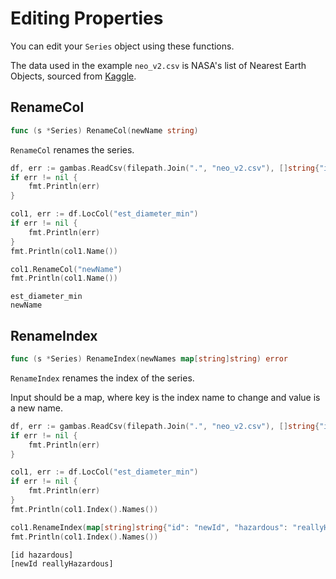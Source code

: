 # Editing Properties

You can edit your `Series` object using these functions.

The data used in the example `neo_v2.csv` is NASA's list of Nearest Earth Objects, sourced from [Kaggle](https://www.kaggle.com/datasets/sameepvani/nasa-nearest-earth-objects).

## RenameCol

```go
func (s *Series) RenameCol(newName string)
```

`RenameCol` renames the series.

```go
df, err := gambas.ReadCsv(filepath.Join(".", "neo_v2.csv"), []string{"id"})
if err != nil {
    fmt.Println(err)
}

col1, err := df.LocCol("est_diameter_min")
if err != nil {
    fmt.Println(err)
}
fmt.Println(col1.Name())

col1.RenameCol("newName")
fmt.Println(col1.Name())
```
```
est_diameter_min
newName
```

## RenameIndex

```go
func (s *Series) RenameIndex(newNames map[string]string) error
```

`RenameIndex` renames the index of the series.

Input should be a map, where key is the index name to change and value is a new name.

```go
df, err := gambas.ReadCsv(filepath.Join(".", "neo_v2.csv"), []string{"id", "hazardous"})
if err != nil {
    fmt.Println(err)
}

col1, err := df.LocCol("est_diameter_min")
if err != nil {
    fmt.Println(err)
}
fmt.Println(col1.Index().Names())

col1.RenameIndex(map[string]string{"id": "newId", "hazardous": "reallyHazardous"})
fmt.Println(col1.Index().Names())
```
```
[id hazardous]
[newId reallyHazardous]
```
